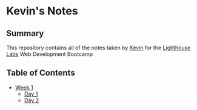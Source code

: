 # Kevin's Notes

## Summary

This repository contains all of the notes taken by [Kevin](https://github.com/kevinheaslip) for the [Lighthouse Labs](https://www.lighthouselabs.ca/) Web Development Bootcamp

## Table of Contents

* [Week 1](/Week_1)
  * [Day 1](/Week_1/Day_1)
  * [Day 2](/Week_1/Day_2)